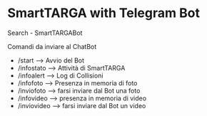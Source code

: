 # SmartTARGA with Telegram Bot

Search - SmartTARGABot

Comandi da inviare al ChatBot

- /start          -->         Avvio del Bot
- /infostato      -->         Attività di SmartTARGA
- /infoalert      -->         Log di Collisioni
- /infofoto       -->         Presenza in memoria di foto
- /inviofoto      -->         farsi inviare dal Bot una foto
- /infovideo      -->         presenza in memoria di video
- /inviovideo     -->         farsi inviare dal Bot un video